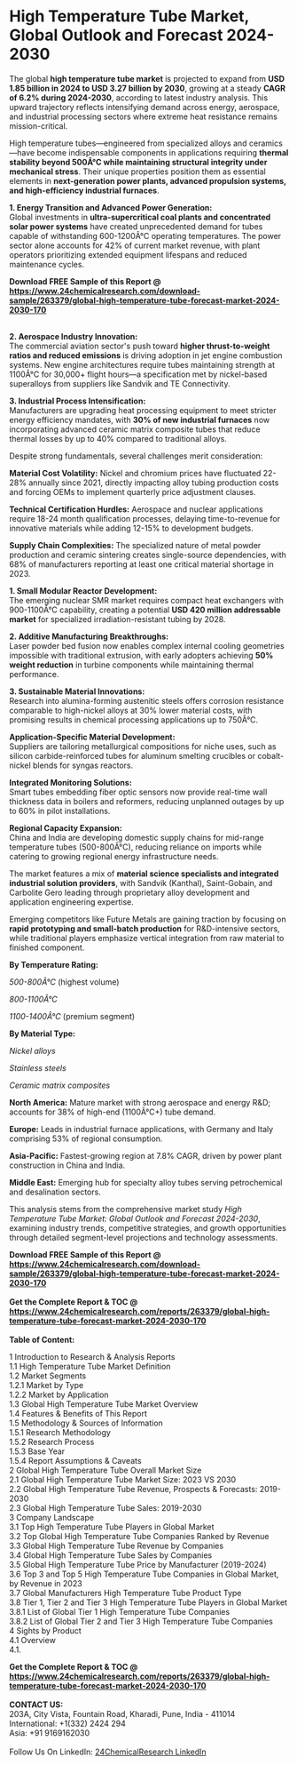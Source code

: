 <h1>High Temperature Tube Market, Global Outlook and Forecast 2024-2030</h1><p>The global <strong>high temperature tube market</strong> is projected to expand from <strong>USD 1.85 billion in 2024 to USD 3.27 billion by 2030</strong>, growing at a steady <strong>CAGR of 6.2% during 2024-2030</strong>, according to latest industry analysis. This upward trajectory reflects intensifying demand across energy, aerospace, and industrial processing sectors where extreme heat resistance remains mission-critical.</p><p>High temperature tubes—engineered from specialized alloys and ceramics—have become indispensable components in applications requiring <strong>thermal stability beyond 500Â°C while maintaining structural integrity under mechanical stress</strong>. Their unique properties position them as essential elements in <strong>next-generation power plants, advanced propulsion systems, and high-efficiency industrial furnaces</strong>.</p><p><strong>1. Energy Transition and Advanced Power Generation:</strong><br>
Global investments in <strong>ultra-supercritical coal plants and concentrated solar power systems</strong> have created unprecedented demand for tubes capable of withstanding 600-1200Â°C operating temperatures. The power sector alone accounts for 42% of current market revenue, with plant operators prioritizing extended equipment lifespans and reduced maintenance cycles.</p><div><b>Download FREE Sample of this Report @ 
            <a href="https://www.24chemicalresearch.com/download-sample/263379/global-high-temperature-tube-forecast-market-2024-2030-170">
            https://www.24chemicalresearch.com/download-sample/263379/global-high-temperature-tube-forecast-market-2024-2030-170</a></b></div><br><p><strong>2. Aerospace Industry Innovation:</strong><br>
The commercial aviation sector's push toward <strong>higher thrust-to-weight ratios and reduced emissions</strong> is driving adoption in jet engine combustion systems. New engine architectures require tubes maintaining strength at 1100Â°C for 30,000+ flight hours—a specification met by nickel-based superalloys from suppliers like Sandvik and TE Connectivity.</p><p><strong>3. Industrial Process Intensification:</strong><br>
Manufacturers are upgrading heat processing equipment to meet stricter energy efficiency mandates, with <strong>30% of new industrial furnaces</strong> now incorporating advanced ceramic matrix composite tubes that reduce thermal losses by up to 40% compared to traditional alloys.</p><p>Despite strong fundamentals, several challenges merit consideration:</p><p><strong>Material Cost Volatility:</strong> Nickel and chromium prices have fluctuated 22-28% annually since 2021, directly impacting alloy tubing production costs and forcing OEMs to implement quarterly price adjustment clauses.</p><p><strong>Technical Certification Hurdles:</strong> Aerospace and nuclear applications require 18-24 month qualification processes, delaying time-to-revenue for innovative materials while adding 12-15% to development budgets.</p><p><strong>Supply Chain Complexities:</strong> The specialized nature of metal powder production and ceramic sintering creates single-source dependencies, with 68% of manufacturers reporting at least one critical material shortage in 2023.</p><p><strong>1. Small Modular Reactor Development:</strong><br>
The emerging nuclear SMR market requires compact heat exchangers with 900-1100Â°C capability, creating a potential <strong>USD 420 million addressable market</strong> for specialized irradiation-resistant tubing by 2028.</p><p><strong>2. Additive Manufacturing Breakthroughs:</strong><br>
Laser powder bed fusion now enables complex internal cooling geometries impossible with traditional extrusion, with early adopters achieving <strong>50% weight reduction</strong> in turbine components while maintaining thermal performance.</p><p><strong>3. Sustainable Material Innovations:</strong><br>
Research into alumina-forming austenitic steels offers corrosion resistance comparable to high-nickel alloys at 30% lower material costs, with promising results in chemical processing applications up to 750Â°C.</p><p><strong>Application-Specific Material Development:</strong><br>
	Suppliers are tailoring metallurgical compositions for niche uses, such as silicon carbide-reinforced tubes for aluminum smelting crucibles or cobalt-nickel blends for syngas reactors.</p><p><strong>Integrated Monitoring Solutions:</strong><br>
	Smart tubes embedding fiber optic sensors now provide real-time wall thickness data in boilers and reformers, reducing unplanned outages by up to 60% in pilot installations.</p><p><strong>Regional Capacity Expansion:</strong><br>
	China and India are developing domestic supply chains for mid-range temperature tubes (500-800Â°C), reducing reliance on imports while catering to growing regional energy infrastructure needs.</p><p>The market features a mix of <strong>material science specialists and integrated industrial solution providers</strong>, with Sandvik (Kanthal), Saint-Gobain, and Carbolite Gero leading through proprietary alloy development and application engineering expertise.</p><p>Emerging competitors like Future Metals are gaining traction by focusing on <strong>rapid prototyping and small-batch production</strong> for R&amp;D-intensive sectors, while traditional players emphasize vertical integration from raw material to finished component.</p><p><strong>By Temperature Rating:</strong></p><p><em>500-800Â°C</em> (highest volume)</p><p><em>800-1100Â°C</em></p><p><em>1100-1400Â°C</em> (premium segment)</p><p><strong>By Material Type:</strong></p><p><em>Nickel alloys</em></p><p><em>Stainless steels</em></p><p><em>Ceramic matrix composites</em></p><p><strong>North America:</strong> Mature market with strong aerospace and energy R&amp;D; accounts for 38% of high-end (1100Â°C+) tube demand.</p><p><strong>Europe:</strong> Leads in industrial furnace applications, with Germany and Italy comprising 53% of regional consumption.</p><p><strong>Asia-Pacific:</strong> Fastest-growing region at 7.8% CAGR, driven by power plant construction in China and India.</p><p><strong>Middle East:</strong> Emerging hub for specialty alloy tubes serving petrochemical and desalination sectors.</p><p>This analysis stems from the comprehensive market study <em>High Temperature Tube Market: Global Outlook and Forecast 2024-2030</em>, examining industry trends, competitive strategies, and growth opportunities through detailed segment-level projections and technology assessments.</p><div><b>Download FREE Sample of this Report @ 
            <a href="https://www.24chemicalresearch.com/download-sample/263379/global-high-temperature-tube-forecast-market-2024-2030-170">
            https://www.24chemicalresearch.com/download-sample/263379/global-high-temperature-tube-forecast-market-2024-2030-170</a></b></div><br><div><b>Get the Complete Report & TOC @ 
            <a href="https://www.24chemicalresearch.com/reports/263379/global-high-temperature-tube-forecast-market-2024-2030-170">
            https://www.24chemicalresearch.com/reports/263379/global-high-temperature-tube-forecast-market-2024-2030-170</a></b></div><br>
            <b>Table of Content:</b><p>1 Introduction to Research & Analysis Reports<br />
    1.1 High Temperature Tube Market Definition<br />
    1.2 Market Segments<br />
        1.2.1 Market by Type<br />
        1.2.2 Market by Application<br />
    1.3 Global High Temperature Tube Market Overview<br />
    1.4 Features & Benefits of This Report<br />
    1.5 Methodology & Sources of Information<br />
        1.5.1 Research Methodology<br />
        1.5.2 Research Process<br />
        1.5.3 Base Year<br />
        1.5.4 Report Assumptions & Caveats<br />
2 Global High Temperature Tube Overall Market Size<br />
    2.1 Global High Temperature Tube Market Size: 2023 VS 2030<br />
    2.2 Global High Temperature Tube Revenue, Prospects & Forecasts: 2019-2030<br />
    2.3 Global High Temperature Tube Sales: 2019-2030<br />
3 Company Landscape<br />
    3.1 Top High Temperature Tube Players in Global Market<br />
    3.2 Top Global High Temperature Tube Companies Ranked by Revenue<br />
    3.3 Global High Temperature Tube Revenue by Companies<br />
    3.4 Global High Temperature Tube Sales by Companies<br />
    3.5 Global High Temperature Tube Price by Manufacturer (2019-2024)<br />
    3.6 Top 3 and Top 5 High Temperature Tube Companies in Global Market, by Revenue in 2023<br />
    3.7 Global Manufacturers High Temperature Tube Product Type<br />
    3.8 Tier 1, Tier 2 and Tier 3 High Temperature Tube Players in Global Market<br />
        3.8.1 List of Global Tier 1 High Temperature Tube Companies<br />
        3.8.2 List of Global Tier 2 and Tier 3 High Temperature Tube Companies<br />
4 Sights by Product<br />
    4.1 Overview<br />
        4.1.</p><div><b>Get the Complete Report & TOC @ 
            <a href="https://www.24chemicalresearch.com/reports/263379/global-high-temperature-tube-forecast-market-2024-2030-170">
            https://www.24chemicalresearch.com/reports/263379/global-high-temperature-tube-forecast-market-2024-2030-170</a></b></div><br><b>CONTACT US:</b><br>
            203A, City Vista, Fountain Road, Kharadi, Pune, India - 411014<br>
            International: +1(332) 2424 294<br>
            Asia: +91 9169162030 <br><br>
            Follow Us On LinkedIn: <a href="https://www.linkedin.com/company/24chemicalresearch/">24ChemicalResearch LinkedIn</a>